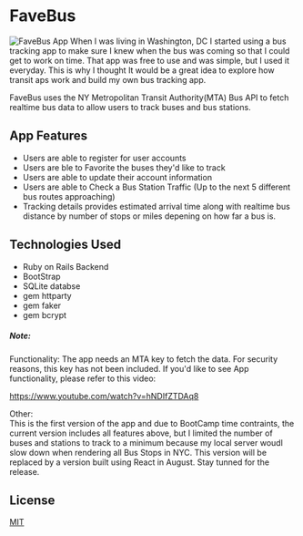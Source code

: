 # FaveBus

![FaveBus App](https://i.imgur.com/KSZ8apo.png)
When I was living in Washington, DC I started using a bus tracking app to make sure I knew when the bus was coming so that I could get to work on time. That app was free to use and was simple, but I used it everyday. This is why I thought It would be a great idea to explore how transit aps work and build my own bus tracking app. 

FaveBus uses the NY Metropolitan Transit Authority(MTA) Bus API to fetch realtime bus data to allow users to track buses and bus stations. 

## App Features 
- Users are able to register for user accounts 
- Users are ble to Favorite the buses they'd like to track
- Users are able to update their account information
- Users are able to Check a Bus Station Traffic (Up to the next 5 different bus routes approaching) 
- Tracking details provides estimated arrival time along with realtime bus distance by number of stops or miles depening on how far a bus is.

## Technologies Used 
- Ruby on Rails Backend
- BootStrap 
- SQLite databse 
- gem httparty
- gem faker
- gem bcrypt
##### Note: 

Functionality: The app needs an MTA key to fetch the data. For security reasons, this key has not been included. If you'd like to see App functionality, please refer to this video:  

https://www.youtube.com/watch?v=hNDIfZTDAq8

Other:   
This is the first version of the app and due to BootCamp time contraints, the current version includes all features above, but I limited the number of buses and stations to track to a minimum because my local server woudl slow down when rendering all Bus Stops in NYC. This version will be replaced by a version built using React in August. Stay tunned for the release. 

## License
[MIT](https://choosealicense.com/licenses/mit/)
